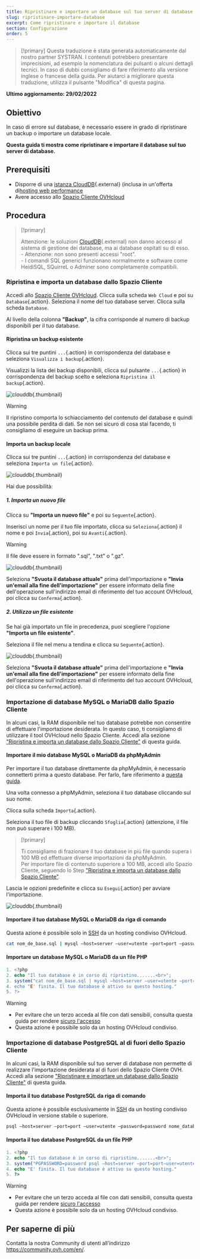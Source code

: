 ```yaml
---
title: Ripristinare e importare un database sul tuo server di database
slug: ripristinare-importare-database
excerpt: Come ripristinare e importare il database
section: Configurazione
order: 5
---
```


> [!primary]
> Questa traduzione è stata generata automaticamente dal nostro partner SYSTRAN. I contenuti potrebbero presentare imprecisioni, ad esempio la nomenclatura dei pulsanti o alcuni dettagli tecnici. In caso di dubbi consigliamo di fare riferimento alla versione inglese o francese della guida. Per aiutarci a migliorare questa traduzione, utilizza il pulsante "Modifica" di questa pagina.
>

**Ultimo aggiornamento: 29/02/2022**

## Obiettivo

In caso di errore sul database, è necessario essere in grado di ripristinare un backup o importare un database locale. 

**Questa guida ti mostra come ripristinare e importare il database sul tuo server di database.**

## Prerequisiti

- Disporre di una [istanza CloudDB](https://www.ovh.it/cloud/cloud-databases/){.external} (inclusa in un'offerta di[hosting web performance](https://www.ovhcloud.com/fr/web-hosting/)
- Avere accesso allo [Spazio Cliente OVHcloud](https://www.ovh.com/auth/?action=gotomanager&from=https://www.ovh.it/&ovhSubsidiary=it)

## Procedura

> [!primary]
>
> Attenzione: le soluzioni [CloudDB](https://www.ovh.it/cloud/cloud-databases/){.external} non danno accesso al sistema di gestione dei database, ma ai database ospitati su di esso.
> <br> - Attenzione: non sono presenti accessi "root".
> <br> - I comandi SQL generici funzionano normalmente e software come HeidiSQL, SQuirreL o Adminer sono completamente compatibili.
>

### Ripristina e importa un database dallo Spazio Cliente

Accedi allo [Spazio Cliente OVHcloud](https://www.ovh.com/auth/?action=gotomanager&from=https://www.ovh.it/&ovhSubsidiary=it). Clicca sulla scheda `Web Cloud` e poi su `Database`{.action}. Seleziona il nome del tuo database server. Clicca sulla scheda `Database`.

Al livello della colonna **"Backup"**, la cifra corrisponde al numero di backup disponibili per il tuo database.

#### Ripristina un backup esistente

Clicca sui tre puntini `...`{.action} in corrispondenza del database e seleziona `Visualizza i backup`{.action}.

Visualizzi la lista dei backup disponibili, clicca sul pulsante `...`{.action} in corrispondenza del backup scelto e seleziona `Ripristina il backup`{.action}.

![clouddb](images/private-sql-restore01.png){.thumbnail}

> [!warning]
>
> Il ripristino comporta lo schiacciamento del contenuto del database e quindi una possibile perdita di dati. Se non sei sicuro di cosa stai facendo, ti consigliamo di eseguire un backup prima.
> 

#### Importa un backup locale

Clicca sui tre puntini `...`{.action} in corrispondenza del database e seleziona `Importa un file`{.action}.

![clouddb](images/private-sql-import01.png){.thumbnail}

Hai due possibilità:

##### 1\. Importa un nuovo file

Clicca su **"Importa un nuovo file"** e poi su `Seguente`{.action}.

Inserisci un nome per il tuo file importato, clicca su `Seleziona`{.action} il nome e poi `Invia`{.action}, poi su `Avanti`{.action}.

> [!warning]
>
> Il file deve essere in formato ".sql", ".txt" o ".gz".
> 

![clouddb](images/private-sql-import02.png){.thumbnail}

Seleziona **"Svuota il database attuale"** prima dell'importazione e **"Invia un'email alla fine dell'importazione"** per essere informato della fine dell'operazione sull'indirizzo email di riferimento del tuo account OVHcloud, poi clicca su `Conferma`{.action}.

##### 2\. Utilizza un file esistente

Se hai già importato un file in precedenza, puoi scegliere l'opzione **"Importa un file esistente"**.

Seleziona il file nel menu a tendina e clicca su `Seguente`{.action}.

![clouddb](images/private-sql-import03.png){.thumbnail}

Seleziona **"Svuota il database attuale"** prima dell'importazione e **"Invia un'email alla fine dell'importazione"** per essere informato della fine dell'operazione sull'indirizzo email di riferimento del tuo account OVHcloud, poi clicca su `Conferma`{.action}.

### Importazione di database MySQL o MariaDB dallo Spazio Cliente

In alcuni casi, la RAM disponibile nel tuo database potrebbe non consentire di effettuare l'importazione desiderata. In questo caso, ti consigliamo di utilizzare il tool OVHcloud nello Spazio Cliente. Accedi alla sezione ["Ripristina e importa un database dallo Spazio Cliente"](./#ripristina-e-importa-un-database-dallo-spazio-cliente) di questa guida.


#### Importare il mio database MySQL o MariaDB da phpMyAdmin

Per importare il tuo database direttamente da phpMyAdmin, è necessario connetterti prima a questo database. Per farlo, fare riferimento a [questa guida](https://docs.ovh.com/it/clouddb/connessione-database-server-bdd/#connettersi-a-un-database-mysql-o-mariadb).

Una volta connesso a phpMyAdmin, seleziona il tuo database cliccando sul suo nome.

Clicca sulla scheda `Importa`{.action}.

Seleziona il tuo file di backup cliccando `Sfoglia`{.action} (attenzione, il file non può superare i 100 MB).

> [!primary]
>
> Ti consigliamo di frazionare il tuo database in più file quando supera i 100 MB ed effettuare diverse importazioni da phpMyAdmin.<br>
> Per importare file di contenuto superiore a 100 MB, accedi allo Spazio Cliente, seguendo lo Step ["Ripristina e importa un database dallo Spazio Cliente"](./#ripristina-e-importa-un-database-dallo-spazio-cliente).


Lascia le opzioni predefinite e clicca su `Esegui`{.action} per avviare l'importazione.

![clouddb](images/private-sql-import04.png){.thumbnail}

#### Importare il tuo database MySQL o MariaDB da riga di comando

Questa azione è possibile solo in [SSH](https://docs.ovh.com/it/hosting/hosting_condiviso_il_protocollo_ssh/) da un hosting condiviso OVHcloud.

```bash
cat nom_de_base.sql | mysql —host=server —user=utente —port=port —password=password nome_database
```
#### Importare un database MySQL o MariaDB da un file PHP

```php
1. <?php
2. echo "Il tuo database è in corso di ripristino.......<br>";
3. system("cat nom_de_base.sql | mysql —host=server —user=utente —port=port —password=password nome_database);
4. echo "E' finita. Il tuo database è attivo su questo hosting."
5. ?>
```

> [!warning]
>
> - Per evitare che un terzo acceda al file con dati sensibili, consulta questa guida per rendere [sicuro l'accesso](https://docs.ovh.com/it/hosting/condividi-htaccess-come-proteggere-laccesso-a-una-cartella-tramite-autenticazione/)
> - Questa azione è possibile solo da un hosting OVHcloud condiviso.
>

### Importazione di database PostgreSQL al di fuori dello Spazio Cliente

In alcuni casi, la RAM disponibile sul tuo server di database non permette di realizzare l'importazione desiderata al di fuori dello Spazio Cliente OVH. Accedi alla sezione ["Ripristinare e importare un database dallo Spazio Cliente"](./#ripristina-e-importa-un-database-dallo-spazio-cliente) di questa guida.

#### Importa il tuo database PostgreSQL da riga di comando

Questa azione è possibile esclusivamente in [SSH](https://docs.ovh.com/it/hosting/hosting_condiviso_il_protocollo_ssh/) da un hosting condiviso OVHcloud in versione stabile o superiore.

```bash
psql —host=server —port=port —user=utente —password=password nome_database < nome_database.sql
```

#### Importa il tuo database PostgreSQL da un file PHP

```php
1. <?php
2. echo "Il tuo database è in corso di ripristino.......<br>";
3. system("PGPASSWORD=password psql —host=server —port=port—user=utente —password=password nome_database < nome_database.sql");
4. echo "E' finita. Il tuo database è attivo su questo hosting."
5. ?>
```

> [!warning]
>
> - Per evitare che un terzo acceda al file con dati sensibili, consulta questa guida per rendere [sicuro l'accesso](https://docs.ovh.com/it/hosting/condividi-htaccess-come-proteggere-laccesso-a-una-cartella-tramite-autenticazione/)
> - Questa azione è possibile solo da un hosting OVHcloud condiviso.
>

## Per saperne di più

Contatta la nostra Community di utenti all’indirizzo <https://community.ovh.com/en/>.

